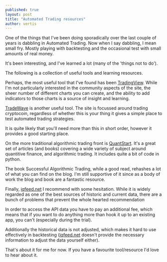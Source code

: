 ```yaml
---
published: true
layout: post
title: "Automated Trading resources"
author: vertis
---
```

One of the things that I've been doing sporadically over the last couple of years is dabbling in Automated Trading. Now when I say dabbling, I mean small fry. Mostly playing with backtesting and the occasional test with small amounts of real money.

It's been interesting, and I've learned a lot (many of the 'things not to do').

The following is a collection of useful tools and learning resources.
<!--more-->
Perhaps, the most useful tool that I've found has been [TradingView](https://tradingview.com). While I'm not particularly interested in the community aspects of the site, the sheer number of different charts you can create, and the ability to add indicators to those charts is a source of insight and learning.

[TradeWave](https://tradewave.net) is another useful tool. The site is focussed around trading cryptocoin, regardless of whether this is your thing it gives a simple place to test automated trading strategies.

It is quite likely that you'll need more than this in short order, however it provides a good starting place.

On the more traditional algorithmic trading front is [QuantStart](https://quantstart.com). It's a great set of articles (and books) covering a wide variety of subject around quantitive finance, and algorithmic trading. It includes quite a bit of code in python.

The book Successful Algorithmic Trading, while a good read, rehashes a lot of what you can find on the blog. I'm still supportive of it since as a body of work the blog and book are a fantastic resource.

Finally, [iqfeed.net](http://iqfeed.net) I recommend with some hesitation. While it is widely regarded as one of the best sources of historic and current data, there are a bunch of problems that prevent the whole hearted recommendation

In order to access the API data you have to pay an additional fee, which means that if you want to do anything more than hook it up to an existing app, you can't (especially during the trial).

Additionally the historical data is not adjusted, which makes it hard to use effectively in backtesting ([iqfeed.net](http://iqfeed.net) doesn't provide the necessary information to adjust the data yourself either).

That's about it for me for now. If you have a favourite tool/resource I'd love to hear about it.
